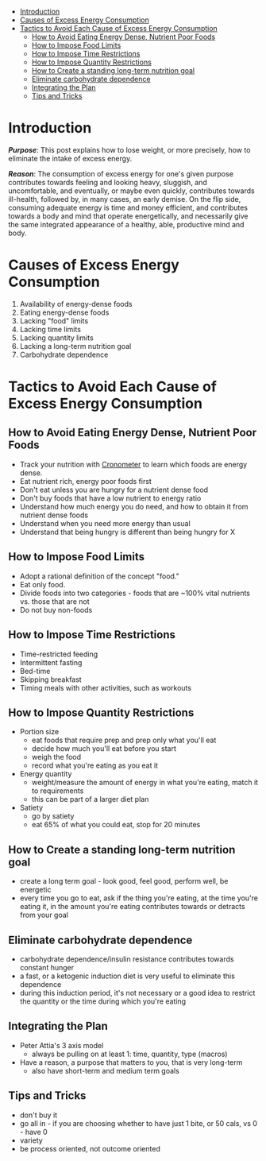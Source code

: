 <!--losing_weight.md-->

- [Introduction](#introduction)
- [Causes of Excess Energy Consumption](#causes-of-excess-energy-consumption)
- [Tactics to Avoid Each Cause of Excess Energy Consumption](#tactics-to-avoid-each-cause-of-excess-energy-consumption)
  - [How to Avoid Eating Energy Dense, Nutrient Poor Foods](#how-to-avoid-eating-energy-dense-nutrient-poor-foods)
  - [How to Impose Food Limits](#how-to-impose-food-limits)
  - [How to Impose Time Restrictions](#how-to-impose-time-restrictions)
  - [How to Impose Quantity Restrictions](#how-to-impose-quantity-restrictions)
  - [How to Create a standing long-term nutrition goal](#how-to-create-a-standing-long-term-nutrition-goal)
  - [Eliminate carbohydrate dependence](#eliminate-carbohydrate-dependence)
  - [Integrating the Plan](#integrating-the-plan)
  - [Tips and Tricks](#tips-and-tricks)
  
# Introduction

***Purpose***: This post explains how to lose weight, or more precisely, how to eliminate the intake of excess energy.

***Reason***: The consumption of excess energy for one's given purpose contributes towards feeling and looking heavy, sluggish, and uncomfortable, and eventually, or maybe even quickly, contributes towards ill-health, followed by, in many cases, an early demise. On the flip side, consuming adequate energy is time and money efficient, and contributes towards a body and mind that operate energetically, and necessarily give the same integrated appearance of a healthy, able, productive mind and body.

# Causes of Excess Energy Consumption
1. Availability of energy-dense foods
2. Eating energy-dense foods
3. Lacking "food" limits
4. Lacking time limits
5. Lacking quantity limits
6. Lacking a long-term nutrition goal
7. Carbohydrate dependence

# Tactics to Avoid Each Cause of Excess Energy Consumption
## How to Avoid Eating Energy Dense, Nutrient Poor Foods
- Track your nutrition with [Cronometer](https://cronometer.com) to learn which foods are energy dense.
- Eat nutrient rich, energy poor foods first
- Don't eat unless you are hungry for a nutrient dense food
- Don't buy foods that have a low nutrient to energy ratio
- Understand how much energy you do need, and how to obtain it from nutrient dense foods
- Understand when you need more energy than usual
- Understand that being hungry is different than being hungry for X

## How to Impose Food Limits
- Adopt a rational definition of the concept "food."
- Eat only food.
- Divide foods into two categories - foods that are ~100% vital nutrients vs. those that are not
- Do not buy non-foods

## How to Impose Time Restrictions
- Time-restricted feeding
- Intermittent fasting
- Bed-time
- Skipping breakfast
- Timing meals with other activities, such as workouts

## How to Impose Quantity Restrictions
- Portion size
  - eat foods that require prep and prep only what you'll eat
  - decide how much you'll eat before you start
  - weigh the food
  - record what you're eating as you  eat it
- Energy quantity
  - weight/measure the amount of energy in what you're eating, match it to requirements
  - this can be part of a larger diet plan
- Satiety
  - go by satiety
  - eat 65% of what you could eat, stop for 20 minutes

## How to Create a standing long-term nutrition goal
- create a long term goal - look good, feel good, perform well, be energetic
- every time you go to eat, ask if the thing you're eating, at the time you're eating it, in the amount you're eating contributes towards or detracts from your goal

## Eliminate carbohydrate dependence
- carbohydrate dependence/insulin resistance contributes towards constant hunger
- a fast, or a ketogenic induction diet is very useful to eliminate this dependence
- during this induction period, it's not necessary or a good idea to restrict the quantity or the time during which you're eating

## Integrating the Plan
- Peter Attia's 3 axis model
  - always be pulling on at least 1: time, quantity, type (macros)
- Have a reason, a purpose that matters to you, that is very long-term
  - also have short-term and medium term goals

## Tips and Tricks
- don't buy it
- go all in - if you are choosing whether to have just 1 bite, or 50 cals, vs 0 - have 0
- variety
- be process oriented, not outcome oriented

